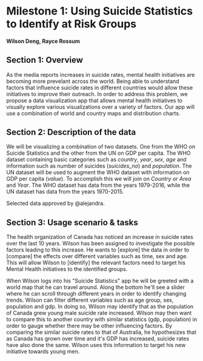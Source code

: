 # Milestone 1: Using Suicide Statistics to Identify at Risk Groups
#### Wilson Deng, Rayce Rossum

## Section 1: Overview
As the media reports increases in suicide rates, mental health initiatives are becoming more prevelant across the world. Being able to understand factors that influence suicide rates in different countries would allow these initiatives to improve their outreach. In order to address this problem, we propose a data visualization app that allows mental health initiatives to visually explore various visualizations over a variety of factors. Our app will use a combination of world and country maps and distribution charts.

## Section 2: Description of the data
We will be visualizing a combination of two datasets. One from the WHO on Suicide Statistics and the other from the UN on GDP per capita. The WHO dataset containing basic categories such as *country*, *year*, *sex*, *age* and information such as number of suicides (*suicides_no*) and *population*. The UN dataset will be used to augment the WHO dataset with information on GDP per capita (*value*). To accomplish this we will join on *Country or Area* and	*Year*. The WHO dataset has data from the years 1979-2016, while the UN dataset has data from the years 1970-2015.

Selected data approved by @alejandra.

## Section 3: Usage scenario & tasks
The health organization of Canada has noticed an increase in suicide rates over the last 10 years. Wilson has been assigned to investigate the possible factors leading to this increase. He wants to [explore] the data in order to [compare] the effects over different variables such as time, sex and age. This will allow Wilson to [identify] the relevant factors need to target his Mental Health initiatives to the identified groups.

When Wilson logs into his "Suicide Statistics" app he will be greeted with a world map that he can travel around. Along the bottom he'll see a slider where he can scroll through different years in order to identify changing trends. Wilson can filter different variables such as age group, sex, population and gdp. In doing so, Wilson may identify that as the population of Canada grew young male suicide rate increased. Wilson may then want to compare this to another country with similar statistics (gdp, population) in order to gauge whether there may be other influencing factors. By comparing the similar suicide rates to that of Australia, he hypothesizes that as Canada has grown over time and it's GDP has increased, suicide rates have also done the same. Wilson uses this information to target his new initiative towards young men.
